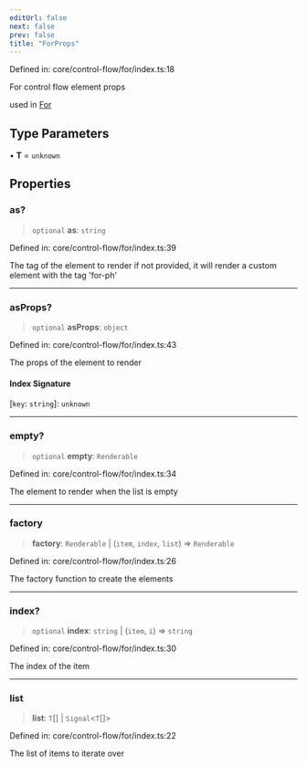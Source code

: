 ```yaml
---
editUrl: false
next: false
prev: false
title: "ForProps"
---
```


Defined in: core/control-flow/for/index.ts:18

For control flow element props

used in [For](../../../../../../../api/core-index/functions/for)

## Type Parameters

• **T** = `unknown`

## Properties

### as?

> `optional` **as**: `string`

Defined in: core/control-flow/for/index.ts:39

The tag of the element to render
if not provided, it will render a custom element with the tag 'for-ph'

***

### asProps?

> `optional` **asProps**: `object`

Defined in: core/control-flow/for/index.ts:43

The props of the element to render

#### Index Signature

\[`key`: `string`\]: `unknown`

***

### empty?

> `optional` **empty**: `Renderable`

Defined in: core/control-flow/for/index.ts:34

The element to render when the list is empty

***

### factory

> **factory**: `Renderable` \| (`item`, `index`, `list`) => `Renderable`

Defined in: core/control-flow/for/index.ts:26

The factory function to create the elements

***

### index?

> `optional` **index**: `string` \| (`item`, `i`) => `string`

Defined in: core/control-flow/for/index.ts:30

The index of the item

***

### list

> **list**: `T`[] \| `Signal`\<`T`[]\>

Defined in: core/control-flow/for/index.ts:22

The list of items to iterate over
